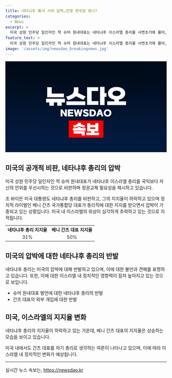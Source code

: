 ```yaml
---
title: 네타냐후 美서 사퇴 압박…전쟁 변곡점 맞나?
categories:
  - News
excerpt: >
  미국 상원 민주당 일인자인 척 슈머 원내대표는 네타냐후 이스라엘 총리를 사면초가에 몰아, 정권교체의 필요성을 강조했다. 미국 대통령 바이든도 네타냐후를 비판하며 인도주의적 상황 악화를 우려했고, 이로써 네타냐후에 대한 미국 내 압박은 거세지고 있다. 이에 따라 네타냐후의 정권 지지율은 하락하고 있으며, 정치적 라이벌인 간츠 대표의 부상으로 네타냐후에 대한 압박은 더욱 강해지고 있는 상황이다.
feature_text: >
  미국 상원 민주당 일인자인 척 슈머 원내대표는 네타냐후 이스라엘 총리를 사면초가에 몰아, 정권교체의 필요성을 강조했다. 미국 대통령 바이든도 네타냐후를 비판하며 인도주의적 상황 악화를 우려했고, 이로써 네타냐후에 대한 미국 내 압박은 거세지고 있다. 이에 따라 네타냐후의 정권 지지율은 하락하고 있으며, 정치적 라이벌인 간츠 대표의 부상으로 네타냐후에 대한 압박은 더욱 강해지고 있는 상황이다.
image: '/assets/img/newsdao_breakingnews.jpg'
---
```


<p><img src="/assets/img/newsdao_breakingnews.jpg" alt="ontimetimes 속보" /></p>

<h2 data-ke-size="size26">미국의 공개적 비판, 네타냐후 총리의 압박</h2>

<p data-ke-size="size16">미국 상원 민주당 일인자인 척 슈머 원내대표가 네타냐후 이스라엘 총리를 국익보다 자신의 안위를 우선시하는 것으로 비판하며 정권교체 필요성을 제시하고 있습니다.</p>

<p data-ke-size="size16">조 바이든 미국 대통령도 네타냐후 총리를 비판하고, 그의 지지율이 하락하고 있으며 정치적 라이벌인 베니 간츠 국가통합당 대표가 총리직에 대한 지지를 받으면서 압박이 가중되고 있는 상황입니다. 미국 내 이스라엘의 위상이 심각하게 추락하고 있는 것으로 지적됩니다.</p>

<table>
    <tr>
        <td style="text-align: center; height: 17px;"><b>네타냐후 총리 지지율</b></td>
        <td style="text-align: center; height: 17px;"><b>베니 간츠 대표 지지율</b></td>
    </tr>
    <tr>
        <td style="text-align: center; height: 17px;">31%</td>
        <td style="text-align: center; height: 17px;">50%</td>
    </tr>
</table>

<h2 data-ke-size="size26">미국의 압박에 대한 네타냐후 총리의 반발</h2>

<p data-ke-size="size16">네타냐후 총리는 미국의 압박에 대해 반발하고 있으며, 이에 대한 불만과 견해를 표명하고 있습니다. 또한, 이에 대한 이스라엘 내 정치적인 영향력이 점차 높아지고 있는 것으로 보입니다.</p>

<ul>
    <li>슈머 원내대표 발언에 대한 네타냐후 총리의 반발</li>
    <li>간츠 대표의 외부 개입에 대한 반발</li>
</ul>

<h2 data-ke-size="size26">미국, 이스라엘의 지지율 변화</h2>

<p data-ke-size="size16">네타냐후 총리의 지지율이 하락하고 있는 가운데, 베니 간츠 대표의 지지율은 상승하는 모습을 보이고 있습니다.</p>

<p data-ke-size="size16">미국 내에서도 간츠 대표를 차기 총리로 생각하는 여론이 나타나고 있으며, 이에 따라 이스라엘 내 정치적인 변화가 예상됩니다.</p>

<hr>
실시간 뉴스 속보는, <a href="https://newsdao.kr" rel="dofollow">https://newsdao.kr</a>


